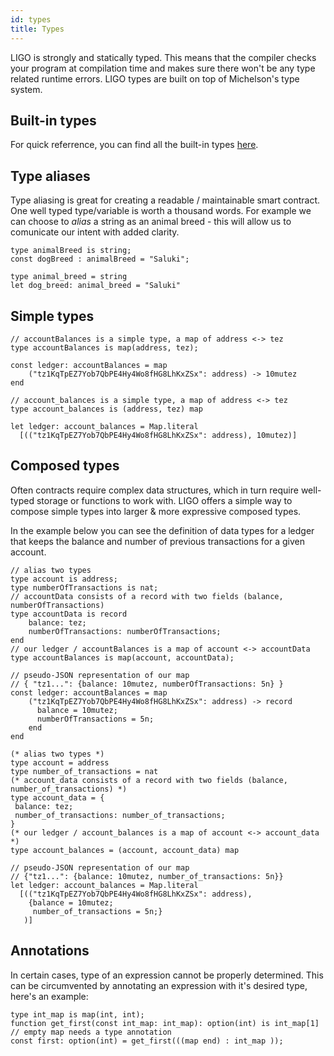```yaml
---
id: types
title: Types
---
```


LIGO is strongly and statically typed. This means that the compiler checks your program at compilation time and makes sure there won't be any type related runtime errors. LIGO types are built on top of Michelson's type system.

## Built-in types

For quick referrence, you can find all the built-in types [here](https://gitlab.com/ligolang/ligo/blob/dev/src/passes/operators/operators.ml#L35).

## Type aliases

Type aliasing is great for creating a readable / maintainable smart contract. One well typed type/variable is worth a thousand words. For example we can choose to *alias* a string as an animal breed - this will allow us to comunicate our intent with added clarity.

<!--DOCUSAURUS_CODE_TABS-->
<!--Pascaligo-->
```pascaligo
type animalBreed is string;
const dogBreed : animalBreed = "Saluki";
```

<!--Cameligo-->

```cameligo
type animal_breed = string
let dog_breed: animal_breed = "Saluki"
```

<!--END_DOCUSAURUS_CODE_TABS-->

## Simple types
<!--DOCUSAURUS_CODE_TABS-->
<!--Pascaligo-->
```pascaligo
// accountBalances is a simple type, a map of address <-> tez
type accountBalances is map(address, tez);

const ledger: accountBalances = map
    ("tz1KqTpEZ7Yob7QbPE4Hy4Wo8fHG8LhKxZSx": address) -> 10mutez
end
```

<!--Cameligo-->
```cameligo
// account_balances is a simple type, a map of address <-> tez
type account_balances is (address, tez) map

let ledger: account_balances = Map.literal
  [(("tz1KqTpEZ7Yob7QbPE4Hy4Wo8fHG8LhKxZSx": address), 10mutez)]
```

<!--END_DOCUSAURUS_CODE_TABS-->

## Composed types

Often contracts require complex data structures, which in turn require well-typed storage or functions to work with. LIGO offers a simple way to compose simple types into larger & more expressive composed types.

In the example below you can see the definition of data types for a ledger that keeps the balance and number of previous transactions for a given account.

<!--DOCUSAURUS_CODE_TABS-->
<!--Pascaligo-->
```pascaligo
// alias two types
type account is address;
type numberOfTransactions is nat;
// accountData consists of a record with two fields (balance, numberOfTransactions)
type accountData is record
    balance: tez;
    numberOfTransactions: numberOfTransactions;
end
// our ledger / accountBalances is a map of account <-> accountData
type accountBalances is map(account, accountData);

// pseudo-JSON representation of our map
// { "tz1...": {balance: 10mutez, numberOfTransactions: 5n} }
const ledger: accountBalances = map
    ("tz1KqTpEZ7Yob7QbPE4Hy4Wo8fHG8LhKxZSx": address) -> record
      balance = 10mutez;
      numberOfTransactions = 5n;
    end
end
```

<!--Cameligo-->
```cameligo
(* alias two types *)
type account = address
type number_of_transactions = nat
(* account_data consists of a record with two fields (balance, number_of_transactions) *)
type account_data = {
 balance: tez;
 number_of_transactions: number_of_transactions;
}
(* our ledger / account_balances is a map of account <-> account_data *)
type account_balances = (account, account_data) map

// pseudo-JSON representation of our map
// {"tz1...": {balance: 10mutez, number_of_transactions: 5n}}
let ledger: account_balances = Map.literal
  [(("tz1KqTpEZ7Yob7QbPE4Hy4Wo8fHG8LhKxZSx": address),
    {balance = 10mutez;
     number_of_transactions = 5n;}
   )]
```

<!--END_DOCUSAURUS_CODE_TABS-->

## Annotations

In certain cases, type of an expression cannot be properly determined. This can be circumvented by annotating an expression with it's desired type, here's an example:

<!--DOCUSAURUS_CODE_TABS-->
<!--Pascaligo-->
```pascaligo
type int_map is map(int, int);
function get_first(const int_map: int_map): option(int) is int_map[1]
// empty map needs a type annotation
const first: option(int) = get_first(((map end) : int_map ));
```

<!--END_DOCUSAURUS_CODE_TABS-->